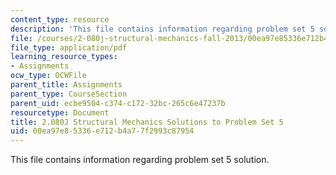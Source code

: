```yaml
---
content_type: resource
description: 'This file contains information regarding problem set 5 solution. '
file: /courses/2-080j-structural-mechanics-fall-2013/00ea97e85336e712b4a77f2993c87954_MIT2_080JF13_ProbSet_5_Sol.pdf
file_type: application/pdf
learning_resource_types:
- Assignments
ocw_type: OCWFile
parent_title: Assignments
parent_type: CourseSection
parent_uid: ecbe9504-c374-c172-32bc-265c6e47237b
resourcetype: Document
title: 2.080J Structural Mechanics Solutions to Problem Set 5
uid: 00ea97e8-5336-e712-b4a7-7f2993c87954
---
```

This file contains information regarding problem set 5 solution. 

